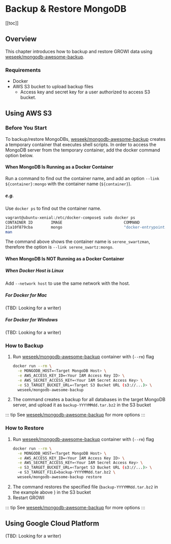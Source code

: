 # Backup & Restore MongoDB

[[toc]]

## Overview

This chapter introduces how to backup and restore GROWI data using [weseek/mongodb-awesome-backup](https://github.com/weseek/mongodb-awesome-backup).

### Requirements

* Docker
* AWS S3 bucket to upload backup files
  * Access key and secret key for a user authorized to access S3 bucket.

## Using AWS S3

### Before You Start

To backup/restore MongoDBs, [weseek/mongodb-awesome-backup](https://github.com/weseek/mongodb-awesome-backup) creates a temporary container that executes shell scripts. In order to access the MongoDB server from the temporary container, add the docker command option below.

#### When MongoDB Is Running as a Docker Container

Run a command to find out the container name, and add an option `--link ${container}:mongo` with the container name \(`${container}`\).

##### e.g.

Use `docker ps` to find out the container name.

```bash
vagrant@ubuntu-xenial:/etc/docker-compose$ sudo docker ps
CONTAINER ID        IMAGE                           COMMAND                  CREATED             STATUS                   PORTS               NAMES
21a10f879cba        mongo                           "docker-entrypoint.s…"   11 minutes ago      Up 11 minutes            27017/tcp           serene_swartz
man
```

The command above shows the container name is `serene_swartzman`, therefore the option is `--link serene_swartz:mongo`.

#### When MongoDB Is NOT Running as a Docker Container

##### When Docker Host is Linux

Add `--network host` to use the same network with the host.

##### For Docker for Mac

(TBD: Looking for a writer)

##### For Docker for Windows

(TBD: Looking for a writer)

### How to Backup

1. Run [weseek/mongodb-awesome-backup](https://github.com/weseek/mongodb-awesome-backup) container with \(`--rm`\) flag
    ```bash
    docker run --rm \
      -e MONGODB_HOST=<Target MongoDB Host> \
      -e AWS_ACCESS_KEY_ID=<Your IAM Access Key ID> \
      -e AWS_SECRET_ACCESS_KEY=<Your IAM Secret Access Key> \
      -e S3_TARGET_BUCKET_URL=<Target S3 Bucket URL (s3://...)> \
      weseek/mongodb-awesome-backup
    ```
2. The command creates a backup for all databases in the target MongoDB server, and upload it as `backup-YYYYMMdd.tar.bz2` in the S3 bucket 

::: tip
See [weseek/mongodb-awesome-backup](https://github.com/weseek/mongodb-awesome-backup) for more options
:::

### How to Restore

1. Run [weseek/mongodb-awesome-backup](https://github.com/weseek/mongodb-awesome-backup) container with \(`--rm`\) flag
    ```bash
    docker run --rm \
      -e MONGODB_HOST=<Target MongoDB Host> \
      -e AWS_ACCESS_KEY_ID=<Your IAM Access Key ID> \
      -e AWS_SECRET_ACCESS_KEY=<Your IAM Secret Access Key> \
      -e S3_TARGET_BUCKET_URL=<Target S3 Bucket URL (s3://...)> \
      -e S3_TARGET_FILE=backup-YYYYMMdd.tar.bz2 \
      weseek/mongodb-awesome-backup restore
    ```
2. The command restores the specified file \(`backup-YYYYMMdd.tar.bz2` in the example above \) in the S3 bucket
3. Restart GROWI

::: tip
See [weseek/mongodb-awesome-backup](https://github.com/weseek/mongodb-awesome-backup) for more options
:::

## Using Google Cloud Platform

(TBD: Looking for a writer)
